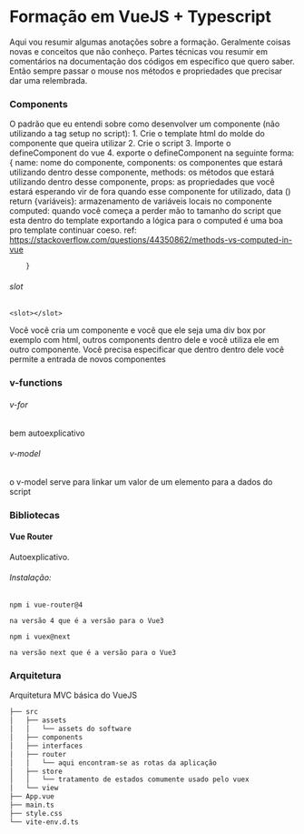 # Formação em VueJS + Typescript

Aqui vou resumir algumas anotações sobre a formação.
Geralmente coisas novas e conceitos que não conheço.
Partes técnicas vou resumir em comentários na documentação dos códigos em específico que quero saber.
Então sempre passar o mouse nos métodos e propriedades que precisar dar uma relembrada.

### Components

O padrão que eu entendi sobre como desenvolver um componente (não utilizando a tag setup no script):
    1. Crie o template html do molde do componente que queira utilizar 
    2. Crie o script
    3. Importe o defineComponent do vue
    4. exporte o defineComponent na seguinte forma: 
        {
            name: nome do componente,
            components: os componentes que estará utilizando dentro desse componente,
            methods: os métodos que estará utilizando dentro desse componente,
            props: as propriedades que você estará esperando vir de fora quando esse componente for utilizado,
            data () return {variáveis}: armazenamento de variáveis locais no componente
            computed: quando você começa a perder mão to tamanho do script que esta dentro do template exportando a lógica
            para o computed é uma boa pro template continuar coeso. ref: https://stackoverflow.com/questions/44350862/methods-vs-computed-in-vue

        }

###### slot

    <slot></slot>

Você você cria um componente e você que ele seja uma div box por exemplo com html, outros components dentro dele e você utiliza ele em outro componente. 
Você precisa especificar que dentro dentro dele você permite a entrada de novos componentes

### v-functions

###### v-for

bem autoexplicativo
###### v-model

o v-model serve para linkar um valor de um elemento para a dados do script

### Bibliotecas

#### Vue Router

Autoexplicativo.

###### Instalação:

```
npm i vue-router@4
```

    na versão 4 que é a versão para o Vue3

```
npm i vuex@next
```

    na versão next que é a versão para o Vue3

### Arquitetura

Arquitetura MVC básica do VueJS

```bash
├── src
│   ├── assets
│   │   └── assets do software
│   ├── components
│   ├── interfaces
│   ├── router
│   │   └── aqui encontram-se as rotas da aplicação
│   ├── store
│   │   └── tratamento de estados comumente usado pelo vuex
│   └── view
├── App.vue
├── main.ts
├── style.css
└── vite-env.d.ts
```